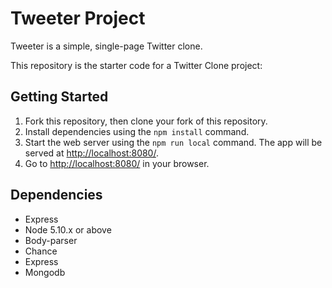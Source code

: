 # Tweeter Project

Tweeter is a simple, single-page Twitter clone.

This repository is the starter code for a Twitter Clone project:

## Getting Started

1. Fork this repository, then clone your fork of this repository.
2. Install dependencies using the `npm install` command.
3. Start the web server using the `npm run local` command. The app will be served at <http://localhost:8080/>.
4. Go to <http://localhost:8080/> in your browser.

## Dependencies

- Express
- Node 5.10.x or above
- Body-parser
- Chance
- Express
- Mongodb
